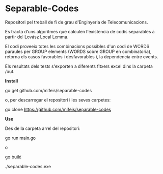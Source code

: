# Separable-Codes

Repositori pel treball de fi de grau d'Enginyeria de Telecomunicacions.

Es tracta d'uns algoritmes que calculen l'existencia de codis separables a partir del Lovász Local Lemma.

El codi proveeix totes les combinacions possibles d'un codi de WORDS paraules per GROUP elements (WORDS sobre GROUP en combinatoria), retorna els casos favorables i desfavorables i, la dependencia entre events.

Els resultats dels tests s'exporten a diferents fitxers excel dins la carpeta /out.

**Install**

go get github.com/mifeis/separable-codes

o, per descarregar el repositori i les seves carpetes:

go clone https://github.com/mifeis/separable-codes

**Use**

Des de la carpeta arrel del repositori:

go run main.go

o

go build

./separable-codes.exe

